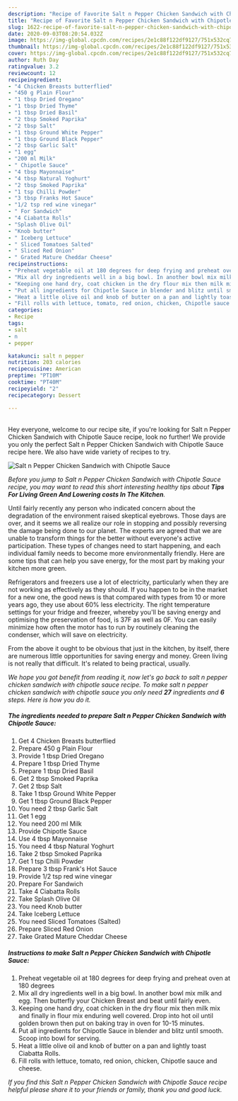 ```yaml
---
description: "Recipe of Favorite Salt n Pepper Chicken Sandwich with Chipotle Sauce"
title: "Recipe of Favorite Salt n Pepper Chicken Sandwich with Chipotle Sauce"
slug: 1622-recipe-of-favorite-salt-n-pepper-chicken-sandwich-with-chipotle-sauce
date: 2020-09-03T08:20:54.032Z
image: https://img-global.cpcdn.com/recipes/2e1c88f122df9127/751x532cq70/salt-n-pepper-chicken-sandwich-with-chipotle-sauce-recipe-main-photo.jpg
thumbnail: https://img-global.cpcdn.com/recipes/2e1c88f122df9127/751x532cq70/salt-n-pepper-chicken-sandwich-with-chipotle-sauce-recipe-main-photo.jpg
cover: https://img-global.cpcdn.com/recipes/2e1c88f122df9127/751x532cq70/salt-n-pepper-chicken-sandwich-with-chipotle-sauce-recipe-main-photo.jpg
author: Ruth Day
ratingvalue: 3.2
reviewcount: 12
recipeingredient:
- "4 Chicken Breasts butterflied"
- "450 g Plain Flour"
- "1 tbsp Dried Oregano"
- "1 tbsp Dried Thyme"
- "1 tbsp Dried Basil"
- "2 tbsp Smoked Paprika"
- "2 tbsp Salt"
- "1 tbsp Ground White Pepper"
- "1 tbsp Ground Black Pepper"
- "2 tbsp Garlic Salt"
- "1 egg"
- "200 ml Milk"
- " Chipotle Sauce"
- "4 tbsp Mayonnaise"
- "4 tbsp Natural Yoghurt"
- "2 tbsp Smoked Paprika"
- "1 tsp Chilli Powder"
- "3 tbsp Franks Hot Sauce"
- "1/2 tsp red wine vinegar"
- " For Sandwich"
- "4 Ciabatta Rolls"
- "Splash Olive Oil"
- "Knob butter"
- " Iceberg Lettuce"
- " Sliced Tomatoes Salted"
- " Sliced Red Onion"
- " Grated Mature Cheddar Cheese"
recipeinstructions:
- "Preheat vegetable oil at 180 degrees for deep frying and preheat oven at 180 degrees"
- "Mix all dry ingredients well in a big bowl. In another bowl mix milk and egg. Then butterfly your Chicken Breast and beat until fairly even."
- "Keeping one hand dry, coat chicken in the dry flour mix then milk mix and finally in flour mix enduring well covered. Drop into hot oil until golden brown then put on baking tray in oven for 10-15 minutes."
- "Put all ingredients for Chipotle Sauce in blender and blitz until smooth. Scoop into bowl for serving."
- "Heat a little olive oil and knob of butter on a pan and lightly toast Ciabatta Rolls."
- "Fill rolls with lettuce, tomato, red onion, chicken, Chipotle sauce and cheese."
categories:
- Recipe
tags:
- salt
- n
- pepper

katakunci: salt n pepper 
nutrition: 203 calories
recipecuisine: American
preptime: "PT10M"
cooktime: "PT40M"
recipeyield: "2"
recipecategory: Dessert

---
```

<br>
Hey everyone, welcome to our recipe site, if you're looking for Salt n Pepper Chicken Sandwich with Chipotle Sauce recipe, look no further! We provide you only the perfect Salt n Pepper Chicken Sandwich with Chipotle Sauce recipe here. We also have wide variety of recipes to try.
<br>


![Salt n Pepper Chicken Sandwich with Chipotle Sauce](https://img-global.cpcdn.com/recipes/2e1c88f122df9127/751x532cq70/salt-n-pepper-chicken-sandwich-with-chipotle-sauce-recipe-main-photo.jpg)

<i>Before you jump to Salt n Pepper Chicken Sandwich with Chipotle Sauce recipe, you may want to read this short interesting healthy tips about 
<strong>Tips For Living Green And Lowering costs In The Kitchen</strong>.</i>
</br>

Until fairly recently any person who indicated concern about the degradation of the environment raised skeptical eyebrows. Those days are over, and it seems we all realize our role in stopping and possibly reversing the damage being done to our planet. The experts are agreed that we are unable to transform things for the better without everyone's active participation. These types of changes need to start happening, and each individual family needs to become more environmentally friendly. Here are some tips that can help you save energy, for the most part by making your kitchen more green.

Refrigerators and freezers use a lot of electricity, particularly when they are not working as effectively as they should. If you happen to be in the market for a new one, the good news is that compared with types from 10 or more years ago, they use about 60% less electricity. The right temperature settings for your fridge and freezer, whereby you'll be saving energy and optimising the preservation of food, is 37F as well as 0F. You can easily minimize how often the motor has to run by routinely cleaning the condenser, which will save on electricity.

From the above it ought to be obvious that just in the kitchen, by itself, there are numerous little opportunities for saving energy and money. Green living is not really that difficult. It's related to being practical, usually.


<i>We hope you got benefit from reading it, now let's go back to salt n pepper chicken sandwich with chipotle sauce recipe. To make salt n pepper chicken sandwich with chipotle sauce you only need <strong>27</strong> ingredients and <strong>6</strong> steps. Here is how you do it.
</i>

##### The ingredients needed to prepare Salt n Pepper Chicken Sandwich with Chipotle Sauce:

1. Get 4 Chicken Breasts butterflied
1. Prepare 450 g Plain Flour
1. Provide 1 tbsp Dried Oregano
1. Prepare 1 tbsp Dried Thyme
1. Prepare 1 tbsp Dried Basil
1. Get 2 tbsp Smoked Paprika
1. Get 2 tbsp Salt
1. Take 1 tbsp Ground White Pepper
1. Get 1 tbsp Ground Black Pepper
1. You need 2 tbsp Garlic Salt
1. Get 1 egg
1. You need 200 ml Milk
1. Provide  Chipotle Sauce
1. Use 4 tbsp Mayonnaise
1. You need 4 tbsp Natural Yoghurt
1. Take 2 tbsp Smoked Paprika
1. Get 1 tsp Chilli Powder
1. Prepare 3 tbsp Frank&#39;s Hot Sauce
1. Provide 1/2 tsp red wine vinegar
1. Prepare  For Sandwich
1. Take 4 Ciabatta Rolls
1. Take Splash Olive Oil
1. You need Knob butter
1. Take  Iceberg Lettuce
1. You need  Sliced Tomatoes (Salted)
1. Prepare  Sliced Red Onion
1. Take  Grated Mature Cheddar Cheese


##### Instructions to make Salt n Pepper Chicken Sandwich with Chipotle Sauce:

1. Preheat vegetable oil at 180 degrees for deep frying and preheat oven at 180 degrees
1. Mix all dry ingredients well in a big bowl. In another bowl mix milk and egg. Then butterfly your Chicken Breast and beat until fairly even.
1. Keeping one hand dry, coat chicken in the dry flour mix then milk mix and finally in flour mix enduring well covered. Drop into hot oil until golden brown then put on baking tray in oven for 10-15 minutes.
1. Put all ingredients for Chipotle Sauce in blender and blitz until smooth. Scoop into bowl for serving.
1. Heat a little olive oil and knob of butter on a pan and lightly toast Ciabatta Rolls.
1. Fill rolls with lettuce, tomato, red onion, chicken, Chipotle sauce and cheese.


<i>If you find this Salt n Pepper Chicken Sandwich with Chipotle Sauce recipe helpful please share it to your friends or family, thank you and good luck.</i>
